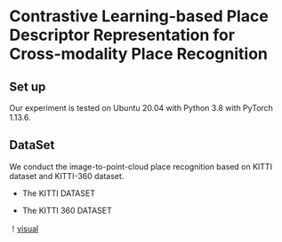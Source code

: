 #  Contrastive Learning-based Place Descriptor Representation for Cross-modality Place Recognition

## Set up 
Our experiment is tested on Ubuntu 20.04 with Python 3.8 with PyTorch 1.13.6.

## DataSet
We conduct the image-to-point-cloud place recognition based on KITTI dataset and KITTI-360 dataset.

- The KITTI DATASET

- The KITTI 360 DATASET



！[visual](https://github.com/emilyemliyM/TMNet/blob/main/video_demo_kitti2.gif)
